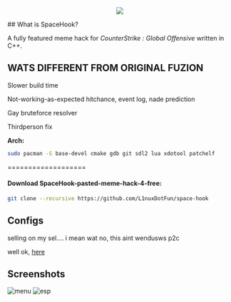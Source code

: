 <p align="center">
<img src="https://i.imgur.com/qhCCFaZ.png">
</p>
## What is SpaceHook?

A fully featured meme hack for *CounterStrike : Global Offensive* written in C++.

## WATS DIFFERENT FROM ORIGINAL FUZION

Slower build time

Not-working-as-expected hitchance, event log, nade prediction

Gay bruteforce resolver

Thirdperson fix

__Arch:__
```bash
sudo pacman -S base-devel cmake gdb git sdl2 lua xdotool patchelf
```
===================

#### Download SpaceHook-pasted-meme-hack-4-free:

```bash
git clone --recursive https://github.com/L1nuxDotFun/space-hook
```

## Configs
selling on my sel.... i mean wat no, this aint wendusws p2c

well ok, [here](https://github.com/L1nuxDotFun/space-hook-config)

## Screenshots
![menu](https://i.imgur.com/WjKeuHr.png)
![esp](https://i.imgur.com/HXd17cU.jpg)
